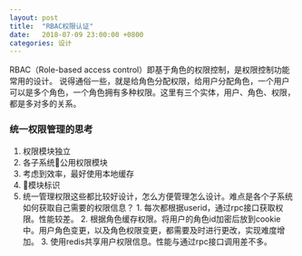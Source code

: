 ```yaml
---
layout: post
title:  "RBAC权限认证"
date:   2018-07-09 23:00:00 +0800
categories: 设计
---
```

RBAC（Role-based access control）即基于角色的权限控制，是权限控制功能常用的设计。
说得通俗一些，就是给角色分配权限，给用户分配角色，一个用户可以是多个角色，一个角色拥有多种权限。这里有三个实体，用户、角色、权限，都是多对多的关系。
### 统一权限管理的思考
1. 权限模块独立
2. 各子系统公用权限模块
3. 考虑到效率，最好使用本地缓存
4. 模块标识
5. 统一管理权限这些都比较好设计，怎么方便管理怎么设计。难点是各个子系统如何获取自己需要的权限信息？
		1. 每次都根据userid，通过rpc接口获取权限。性能较差。
		2. 根据角色缓存权限。将用户的角色id加密后放到cookie中。用户角色变更，以及角色权限变更，都需要及时进行更改，实现难度增加。
		3. 使用redis共享用户权限信息。性能与通过rpc接口调用差不多。
